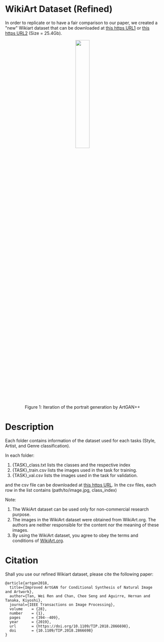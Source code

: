 # WikiArt Dataset (Refined)

In order to replicate or to have a fair comparison to our paper, we created a "new" Wikiart dataset that can be downloaded at [this https URL1](https://drive.google.com/file/d/1vTChp3nU5GQeLkPwotrybpUGUXj12BTK/view?usp=drivesdk) or [this https URL2](http://web.fsktm.um.edu.my/~cschan/source/ICIP2017/wikiart.zip) (Size = 25.4Gb). 

<p align="center"> <img src="port.gif" width="30%"> </p>
<p align="center"> Figure 1: Iteration of the portrait generation by ArtGAN++</p>


# Description
Each folder contains information of the dataset used for each tasks (Style, Artist, and Genre classification).

In each folder:

1. {TASK}_class.txt lists the classes and the respective index
2. {TASK}_train.csv lists the images used in the task for training.
3. {TASK}_val.csv lists the images used in the task for validation.

and the csv file can be downloaded at [this https URL](https://drive.google.com/file/d/1uug57zp13wJDwb2nuHOQfR2Odr0hh1a8/view?usp=sharing). In the csv files, each row in the list contains (path/to/image.jpg, class_index)

Note:
1. The WikiArt dataset can be used only for non-commercial research purpose.
2. The images in the WikiArt dataset were obtained from WikiArt.org. The authors are neither responsible for the content nor the meaning of these images.
3. By using the WikiArt dataset, you agree to obey the terms and conditions of [WikiArt.org](https://www.wikiart.org/en/terms-of-use).

# Citation
Shall you use our refined Wikiart dataset, please cite the following paper:

```
@article{artgan2018,
  title={Improved ArtGAN for Conditional Synthesis of Natural Image and Artwork},
  author={Tan, Wei Ren and Chan, Chee Seng and Aguirre, Hernan and Tanaka, Kiyoshi},
  journal={IEEE Transactions on Image Processing},
  volume    = {28},
  number    = {1},
  pages     = {394--409},
  year      = {2019},
  url       = {https://doi.org/10.1109/TIP.2018.2866698},
  doi       = {10.1109/TIP.2018.2866698}
}
```
